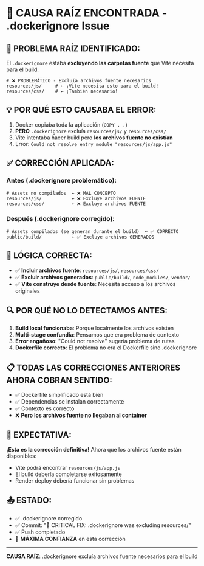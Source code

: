 # 🎯 CAUSA RAÍZ ENCONTRADA - .dockerignore Issue

## 🚨 **PROBLEMA RAÍZ IDENTIFICADO:**
El `.dockerignore` estaba **excluyendo las carpetas fuente** que Vite necesita para el build:

```dockerignore
# ❌ PROBLEMÁTICO - Excluía archivos fuente necesarios
resources/js/     # ← ¡Vite necesita esto para el build!
resources/css/    # ← ¡También necesario!
```

## 💡 **POR QUÉ ESTO CAUSABA EL ERROR:**
1. Docker copiaba toda la aplicación (`COPY . .`)
2. **PERO** `.dockerignore` excluía `resources/js/` y `resources/css/`
3. Vite intentaba hacer build pero **los archivos fuente no existían**
4. Error: `Could not resolve entry module "resources/js/app.js"`

## ✅ **CORRECCIÓN APLICADA:**

### **Antes (.dockerignore problemático):**
```dockerignore
# Assets no compilados  ← ❌ MAL CONCEPTO
resources/js/           ← ❌ Excluye archivos FUENTE
resources/css/          ← ❌ Excluye archivos FUENTE
```

### **Después (.dockerignore corregido):**
```dockerignore
# Assets compilados (se generan durante el build)  ← ✅ CORRECTO
public/build/           ← ✅ Excluye archivos GENERADOS
```

## 🎯 **LÓGICA CORRECTA:**
- ✅ **Incluir archivos fuente**: `resources/js/`, `resources/css/`
- ✅ **Excluir archivos generados**: `public/build/`, `node_modules/`, `vendor/`
- ✅ **Vite construye desde fuente**: Necesita acceso a los archivos originales

## 🔍 **POR QUÉ NO LO DETECTAMOS ANTES:**
1. **Build local funcionaba**: Porque localmente los archivos existen
2. **Multi-stage confundía**: Pensamos que era problema de contexto
3. **Error engañoso**: "Could not resolve" sugería problema de rutas
4. **Dockerfile correcto**: El problema no era el Dockerfile sino .dockerignore

## 📋 **TODAS LAS CORRECCIONES ANTERIORES AHORA COBRAN SENTIDO:**
- ✅ Dockerfile simplificado está bien
- ✅ Dependencias se instalan correctamente  
- ✅ Contexto es correcto
- ❌ **Pero los archivos fuente no llegaban al container**

## 🚀 **EXPECTATIVA:**
**¡Esta es la corrección definitiva!** Ahora que los archivos fuente están disponibles:
- Vite podrá encontrar `resources/js/app.js`
- El build debería completarse exitosamente
- Render deploy debería funcionar sin problemas

## 📤 **ESTADO:**
- ✅ .dockerignore corregido
- ✅ Commit: "🎯 CRITICAL FIX: .dockerignore was excluding resources/"
- ✅ Push completado
- 🎯 **MÁXIMA CONFIANZA** en esta corrección

---
**CAUSA RAÍZ**: .dockerignore excluía archivos fuente necesarios para el build
